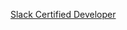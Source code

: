 [Slack Certified Developer](https://api.accredible.com/v1/frontend/credential_website_embed_image/badge/46386320)
